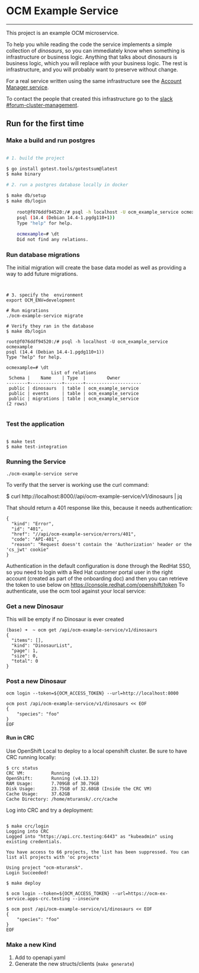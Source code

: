 # OCM Example Service
---

This project is an example OCM microservice.

To help you while reading the code the service implements a simple collection
of _dinosaurs_, so you can immediately know when something is infrastructure or
business logic. Anything that talks about dinosaurs is business logic, which you
will replace with your business logic. The rest is infrastructure, and you
will probably want to preserve without change.

For a real service written using the same infrastructure see the
[Account Manager service](https://gitlab.cee.redhat.com/service/uhc-account-manager).

To contact the people that created this infrastructure go to the
[slack](https://coreos.slack.com/) [#forum-cluster-management](https://coreos.slack.com/archives/CBDNMS43V).

## Run for the first time

### Make a build and run postgres

```sh

# 1. build the project

$ go install gotest.tools/gotestsum@latest  
$ make binary

# 2. run a postgres database locally in docker 

$ make db/setup
$ make db/login
        
    root@f076ddf94520:/# psql -h localhost -U ocm_example_service ocmexample
    psql (14.4 (Debian 14.4-1.pgdg110+1))
    Type "help" for help.
    
    ocmexample=# \dt
    Did not find any relations.

```

### Run database migrations

The initial migration will create the base data model as well as providing a way to add future migrations.

```shell


# 3. specify the  environment
export OCM_ENV=development

# Run migrations
./ocm-example-service migrate

# Verify they ran in the database
$ make db/login

root@f076ddf94520:/# psql -h localhost -U ocm_example_service ocmexample
psql (14.4 (Debian 14.4-1.pgdg110+1))
Type "help" for help.

ocmexample=# \dt
                 List of relations
 Schema |    Name    | Type  |        Owner        
--------+------------+-------+---------------------
 public | dinosaurs  | table | ocm_example_service
 public | events     | table | ocm_example_service
 public | migrations | table | ocm_example_service
(2 rows)


```

### Test the application

```shell

$ make test
$ make test-integration

```

### Running the Service

```
./ocm-example-service serve
```

To verify that the server is working use the curl command:

$ curl http://localhost:8000//api/ocm-example-service/v1/dinosaurs | jq


That should return a 401 response like this, because it needs authentication:

```
{
  "kind": "Error",
  "id": "401",
  "href": "//api/ocm-example-service/errors/401",
  "code": "API-401",
  "reason": "Request doesn't contain the 'Authorization' header or the 'cs_jwt' cookie"
}
```


Authentication in the default configuration is done through the RedHat SSO, so you need to login with a Red Hat customer portal user in the right account (created as part of the onboarding doc) and then you can retrieve the token to use below on https://console.redhat.com/openshift/token
To authenticate, use the ocm tool against your local service:

### Get a new Dinosaur
This will be empty if no Dinosaur is ever created

```
(base) ➜  ~ ocm get /api/ocm-example-service/v1/dinosaurs
{
  "items": [],
  "kind": "DinosaurList",
  "page": 1,
  "size": 0,
  "total": 0
}
```

### Post a new Dinosaur

```shell
ocm login --token=${OCM_ACCESS_TOKEN} --url=http://localhost:8000

ocm post /api/ocm-example-service/v1/dinosaurs << EOF
{
    "species": "foo"
}
EOF

```

#### Run in CRC

Use OpenShift Local to deploy to a local openshift cluster. Be sure to have CRC running locally:

```shell
$ crc status
CRC VM:          Running
OpenShift:       Running (v4.13.12)
RAM Usage:       7.709GB of 30.79GB
Disk Usage:      23.75GB of 32.68GB (Inside the CRC VM)
Cache Usage:     37.62GB
Cache Directory: /home/mturansk/.crc/cache
```

Log into CRC and try a deployment:

```shell

$ make crc/login
Logging into CRC
Logged into "https://api.crc.testing:6443" as "kubeadmin" using existing credentials.

You have access to 66 projects, the list has been suppressed. You can list all projects with 'oc projects'

Using project "ocm-mturansk".
Login Succeeded!

$ make deploy

$ ocm login --token=${OCM_ACCESS_TOKEN} --url=https://ocm-ex-service.apps-crc.testing --insecure

$ ocm post /api/ocm-example-service/v1/dinosaurs << EOF
{
    "species": "foo"
}
EOF
```



### Make a new Kind

1. Add to openapi.yaml
2. Generate the new structs/clients (`make generate`)